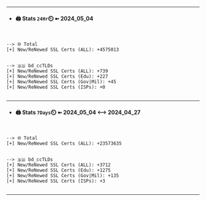 

---
- #### 🖨️ **Stats** `24Hr`⏲️ ➼ 2024_05_04
```console


--> 🌐 Total
[+] New/ReNewed SSL Certs (ALL): +4575013


--> 🇧🇩 bd_ccTLDs
[+] New/ReNewed SSL Certs (ALL): +739
[+] New/ReNewed SSL Certs (Edu): +227
[+] New/ReNewed SSL Certs (Gov|Mil): +45
[+] New/ReNewed SSL Certs (ISPs): +0


```

---
- #### 🖨️ **Stats** `7Days`⏲️ ➼ 2024_05_04 <--> 2024_04_27
```console


--> 🌐 Total
[+] New/ReNewed SSL Certs (ALL): +23573635


--> 🇧🇩 bd_ccTLDs
[+] New/ReNewed SSL Certs (ALL): +3712
[+] New/ReNewed SSL Certs (Edu): +1275
[+] New/ReNewed SSL Certs (Gov|Mil): +135
[+] New/ReNewed SSL Certs (ISPs): +3


```

---

